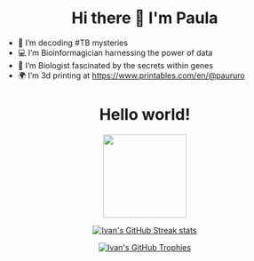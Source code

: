 <h1 align="center">
Hi there 👋 I'm Paula
</h1>

- 🔭 I’m decoding #TB mysteries 
- 💻 I’m Bioinformagician harnessing the power of data 
- 🧬 I’m Biologist fascinated by the secrets within genes
- 🌍 I’m 3d printing at https://www.printables.com/en/@paururo

<h1 align="center">
Hello world!
</h1>

<div>
<p align="center">
<img height="150px" src="https://github-readme-stats-git-masterrstaa-rickstaa.vercel.app/api/top-langs?username=paururo&count_private=true&show_icons=true&hide_border=true&card_width=347&include_all_commits=true&role=collaborator&langs_count=10&layout=compact"/>

<p align="center">
  <a href="https://github.com/DenverCoder1/github-readme-streak-stats" target="_blank" rel="noopener noreferrer">
    <img src="https://github-readme-streak-stats.herokuapp.com/?user=paururo" alt="Ivan's GitHub Streak stats"/>
  </a>
</p>

<p align="center">
  <a href="https://github.com/ryo-ma/github-profile-trophy" target="_blank" rel="noopener noreferrer">
    <img src="https://github-profile-trophy.vercel.app/?username=paururo&column=4&margin-w=15&margin-h=15" alt="Ivan's GitHub Trophies"/>
  </a>
</p>

<!--
**Paururo/paururo** is a ✨ _special_ ✨ repository because its `README.md` (this file) appears on your GitHub profile.

Here are some ideas to get you started:

- 🔭 I’m currently working on ...
- 🌱 I’m currently learning ...
- 👯 I’m looking to collaborate on ...
- 🤔 I’m looking for help with ...
- 💬 Ask me about ...
- 📫 How to reach me: ...
- 😄 Pronouns: ...
- ⚡ Fun fact: ...
-->


